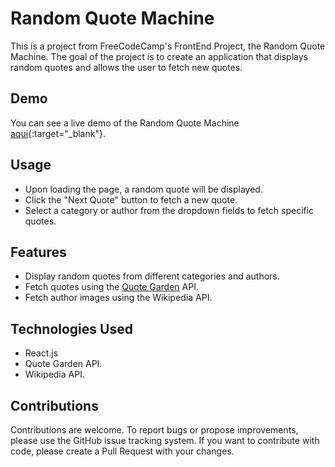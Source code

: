 # Random Quote Machine

This is a project from FreeCodeCamp's FrontEnd Project, the Random Quote Machine. The goal of the project is to create an application that displays random quotes and allows the user to fetch new quotes.

## Demo

You can see a live demo of the Random Quote Machine [aqui](https://gutengmorgen.github.io/Random-Quote-Machine/){:target="_blank"}.

## Usage

-   Upon loading the page, a random quote will be displayed.
-   Click the "Next Quote" button to fetch a new quote.
-   Select a category or author from the dropdown fields to fetch specific quotes.

## Features

-   Display random quotes from different categories and authors.
-   Fetch quotes using the [Quote Garden](https://pprathameshmore.github.io/QuoteGarden/) API.
-   Fetch author images using the Wikipedia API.

## Technologies Used

-  React.js
-  Quote Garden API.
-  Wikipedia API.

## Contributions

Contributions are welcome. To report bugs or propose improvements, please use the GitHub issue tracking system. If you want to contribute with code, please create a Pull Request with your changes.
